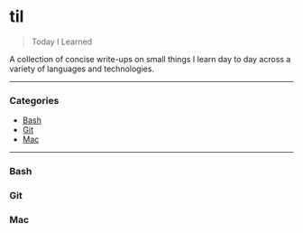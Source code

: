 # til
> Today I Learned

A collection of concise write-ups on small things I learn day to day across a variety of languages and technologies. 

---

### Categories

* [Bash](#bash)
* [Git](#git)
* [Mac](#mac)

---

### Bash

### Git

### Mac


